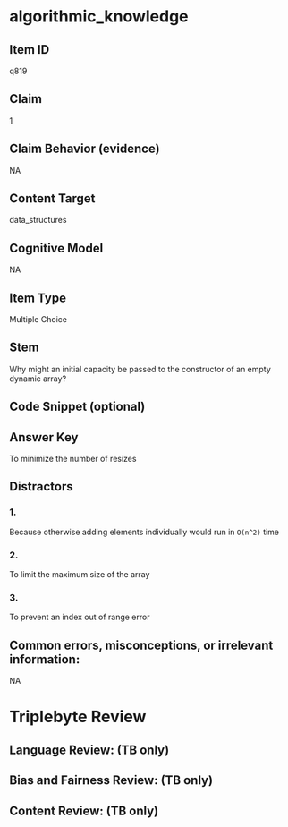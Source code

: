 # algorithmic_knowledge

## Item ID
q819

## Claim
1

## Claim Behavior (evidence)
NA

## Content Target
data_structures

## Cognitive Model
NA

## Item Type
Multiple Choice

## Stem
Why might an initial capacity be passed to the constructor of an empty dynamic array?


## Code Snippet (optional)


## Answer Key
To minimize the number of resizes

## Distractors

### 1.
Because otherwise adding elements individually would run in `O(n^2)` time

### 2.
To limit the maximum size of the array

### 3.
To prevent an index out of range error

## Common errors, misconceptions, or irrelevant information:
NA

# Triplebyte Review


## Language Review: (TB only)


## Bias and Fairness Review: (TB only)


## Content Review: (TB only)

